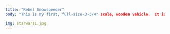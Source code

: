 ```yaml
---
title: "Rebel Snowspeeder"
body: "This is my first, full-size-3-3/4" scale, wooden vehicle.  It is a Rebel Snowspeeder.  It features a hinged canopy and a semi-completed tow-cable.  I hope, one day, to make the tow cable self-retracting, add landing gear and add spring-loaded missiles."

img: starwars1.jpg
---
```

